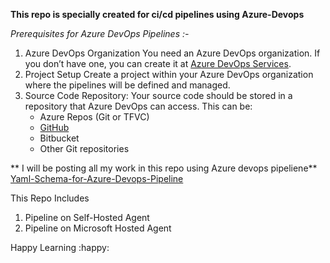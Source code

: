 **This repo is specially created for ci/cd pipelines using Azure-Devops**

*Prerequisites for Azure DevOps Pipelines :-*
1. Azure DevOps Organization
You need an Azure DevOps organization. If you don’t have one, you can create it at [Azure DevOps Services](https://dev.azure.com/).
2. Project Setup
Create a project within your Azure DevOps organization where the pipelines will be defined and managed.
3. Source Code Repository:
Your source code should be stored in a repository that Azure DevOps can access. 
    This can be:
    - Azure Repos (Git or TFVC)
    - [GitHub](https://github.com/PrachiVpatil96/AzureDevops-Pipelines)
    - Bitbucket
    - Other Git repositories


** I will be posting all my work in this repo using Azure devops pipeliene**
[Yaml-Schema-for-Azure-Devops-Pipeline](https://learn.microsoft.com/en-us/azure/devops/pipelines/yaml-schema/?view=azure-pipelines)

This Repo Includes
1. Pipeline on Self-Hosted Agent
2. Pipeline on Microsoft Hosted Agent








Happy Learning :happy: